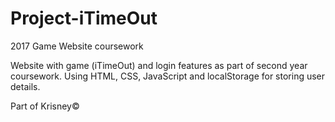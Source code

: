 # Project-iTimeOut
2017 Game Website coursework

Website with game (iTimeOut) and login features as part of second year coursework. Using HTML, CSS, JavaScript and localStorage for storing user details.

Part of Krisney©
